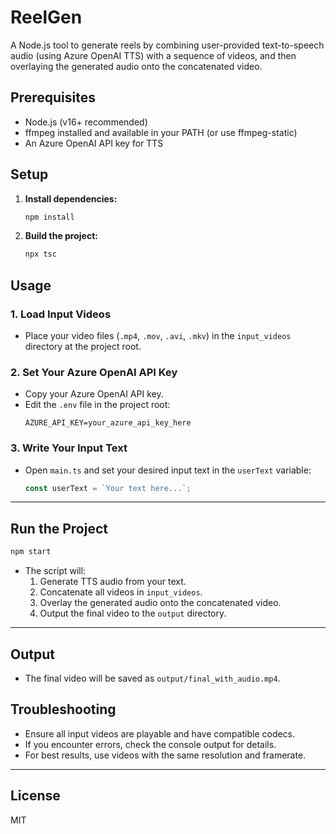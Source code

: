 # ReelGen

A Node.js tool to generate reels by combining user-provided text-to-speech audio (using Azure OpenAI TTS) with a sequence of videos, and then overlaying the generated audio onto the concatenated video.

## Prerequisites
- Node.js (v16+ recommended)
- ffmpeg installed and available in your PATH (or use ffmpeg-static)
- An Azure OpenAI API key for TTS

## Setup
1. **Install dependencies:**
   ```sh
   npm install
   ```
2. **Build the project:**
   ```sh
   npx tsc
   ```

## Usage

### 1. Load Input Videos
- Place your video files (`.mp4`, `.mov`, `.avi`, `.mkv`) in the `input_videos` directory at the project root.

### 2. Set Your Azure OpenAI API Key
- Copy your Azure OpenAI API key.
- Edit the `.env` file in the project root:
  ```env
  AZURE_API_KEY=your_azure_api_key_here
  ```

### 3. Write Your Input Text
- Open `main.ts` and set your desired input text in the `userText` variable:
  ```typescript
  const userText = `Your text here...`;
  ```

---

## Run the Project
```sh
npm start
```

- The script will:
  1. Generate TTS audio from your text.
  2. Concatenate all videos in `input_videos`.
  3. Overlay the generated audio onto the concatenated video.
  4. Output the final video to the `output` directory.

---

## Output
- The final video will be saved as `output/final_with_audio.mp4`.

## Troubleshooting
- Ensure all input videos are playable and have compatible codecs.
- If you encounter errors, check the console output for details.
- For best results, use videos with the same resolution and framerate.

---

## License
MIT 
